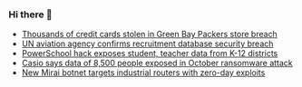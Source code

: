 ### Hi there 👋

<!--START_SECTION:feed-->
* [Thousands of credit cards stolen in Green Bay Packers store breach](https://www.bleepingcomputer.com/news/security/thousands-of-credit-cards-stolen-in-green-bay-packers-store-breach/)
* [UN aviation agency confirms recruitment database security breach](https://www.bleepingcomputer.com/news/security/un-aviation-agency-confirms-recruitment-database-security-breach/)
* [PowerSchool hack exposes student, teacher data from K-12 districts](https://www.bleepingcomputer.com/news/security/powerschool-hack-exposes-student-teacher-data-from-k-12-districts/)
* [Casio says data of 8,500 people exposed in October ransomware attack](https://www.bleepingcomputer.com/news/security/casio-says-data-of-8-500-people-exposed-in-october-ransomware-attack/)
* [New Mirai botnet targets industrial routers with zero-day exploits](https://www.bleepingcomputer.com/news/security/new-mirai-botnet-targets-industrial-routers-with-zero-day-exploits/)
<!--END_SECTION:feed-->

<!--
**frankenk/frankenk** is a ✨ _special_ ✨ repository because its `README.md` (this file) appears on your GitHub profile.

Here are some ideas to get you started:

- 🔭 I’m currently working on ...
- 🌱 I’m currently learning ...
- 👯 I’m looking to collaborate on ...
- 🤔 I’m looking for help with ...
- 💬 Ask me about ...
- 📫 How to reach me: ...
- 😄 Pronouns: ...
- ⚡ Fun fact: ...
-->



